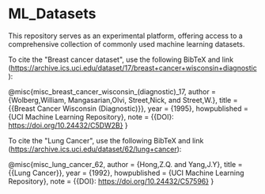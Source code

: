 # ML_Datasets
This repository serves as an experimental platform, offering access to a comprehensive collection of commonly used machine learning datasets.


To cite the "Breast cancer dataset", use the following BibTeX and link (https://archive.ics.uci.edu/dataset/17/breast+cancer+wisconsin+diagnostic):

@misc{misc_breast_cancer_wisconsin_(diagnostic)_17,
  author       = {Wolberg,William, Mangasarian,Olvi, Street,Nick, and Street,W.},
  title        = {{Breast Cancer Wisconsin (Diagnostic)}},
  year         = {1995},
  howpublished = {UCI Machine Learning Repository},
  note         = {{DOI}: https://doi.org/10.24432/C5DW2B}
}

To cite the "Lung Cancer", use the following BibTeX and link (https://archive.ics.uci.edu/dataset/62/lung+cancer):

@misc{misc_lung_cancer_62,
  author       = {Hong,Z.Q. and Yang,J.Y},
  title        = {{Lung Cancer}},
  year         = {1992},
  howpublished = {UCI Machine Learning Repository},
  note         = {{DOI}: https://doi.org/10.24432/C57596}
}

